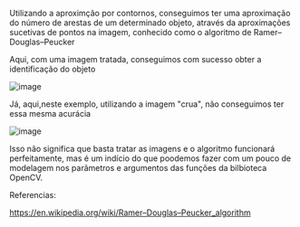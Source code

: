 Utilizando a aproximção por contornos, conseguimos ter uma aproximação do número de arestas de um determinado objeto, através da aproximações sucetivas de pontos na imagem, conhecido como o algoritmo de Ramer–Douglas–Peucker

Aqui, com uma imagem tratada, conseguimos com sucesso obter a identificação do objeto

![image](https://user-images.githubusercontent.com/53979368/231348347-e889f2bb-8c9c-4887-9c33-6c41fae4f0b2.png)

Já, aqui,neste exemplo, utilizando a imagem "crua", não conseguimos ter essa mesma acurácia

![image](https://user-images.githubusercontent.com/53979368/231348937-e5d40840-9ce9-4d92-925d-ca72c6f3804e.png)

Isso não significa que basta tratar as imagens e o algoritmo funcionará perfeitamente, mas é um indício do que poodemos fazer com um pouco de modelagem nos parãmetros e argumentos das funções da bilbioteca OpenCV.













Referencias:

https://en.wikipedia.org/wiki/Ramer–Douglas–Peucker_algorithm
